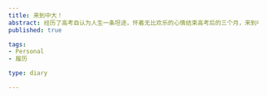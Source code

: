 ```yaml
--- 
title: 来到中大！
abstract: 经历了高考自认为人生一条坦途，怀着无比欢乐的心情结束高考后的三个月，来到中大开始成为一名信科男。
published: true

tags: 
- Personal
- 履历

type: diary

---
```

